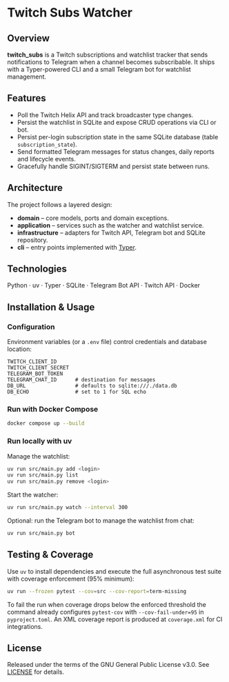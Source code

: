 # Twitch Subs Watcher

## Overview
**twitch_subs** is a Twitch subscriptions and watchlist tracker that sends
notifications to Telegram when a channel becomes subscribable. It ships with a
Typer-powered CLI and a small Telegram bot for watchlist management.

## Features
- Poll the Twitch Helix API and track broadcaster type changes.
- Persist the watchlist in SQLite and expose CRUD operations via CLI or bot.
- Persist per-login subscription state in the same SQLite database
  (table `subscription_state`).
- Send formatted Telegram messages for status changes, daily reports and
  lifecycle events.
- Gracefully handle SIGINT/SIGTERM and persist state between runs.

## Architecture
The project follows a layered design:

- **domain** – core models, ports and domain exceptions.
- **application** – services such as the watcher and watchlist service.
- **infrastructure** – adapters for Twitch API, Telegram bot and SQLite
  repository.
- **cli** – entry points implemented with [Typer](https://typer.tiangolo.com/).

## Technologies
Python · uv · Typer · SQLite · Telegram Bot API · Twitch API · Docker

## Installation & Usage
### Configuration
Environment variables (or a `.env` file) control credentials and database
location:

```
TWITCH_CLIENT_ID
TWITCH_CLIENT_SECRET
TELEGRAM_BOT_TOKEN
TELEGRAM_CHAT_ID      # destination for messages
DB_URL                # defaults to sqlite:///./data.db
DB_ECHO               # set to 1 for SQL echo
```

### Run with Docker Compose

```bash
docker compose up --build
```

### Run locally with uv
Manage the watchlist:

```bash
uv run src/main.py add <login>
uv run src/main.py list
uv run src/main.py remove <login>
```

Start the watcher:

```bash
uv run src/main.py watch --interval 300
```

Optional: run the Telegram bot to manage the watchlist from chat:

```bash
uv run src/main.py bot
```

## Testing & Coverage

Use `uv` to install dependencies and execute the full asynchronous test suite with
coverage enforcement (95% minimum):

```bash
uv run --frozen pytest --cov=src --cov-report=term-missing
```

To fail the run when coverage drops below the enforced threshold the command
already configures `pytest-cov` with `--cov-fail-under=95` in `pyproject.toml`.
An XML coverage report is produced at `coverage.xml` for CI integrations.

## License
Released under the terms of the GNU General Public License v3.0. See
[LICENSE](LICENSE) for details.

